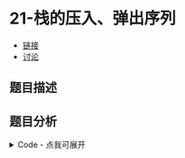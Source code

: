 # 21-栈的压入、弹出序列

- [链接](https://www.nowcoder.com/practice/d77d11405cc7470d82554cb392585106)
- [讨论](https://www.nowcoder.com/questionTerminal/d77d11405cc7470d82554cb392585106)

## 题目描述

## 题目分析

<details>
<summary>Code - 点我可展开</summary>

<<<@/books/code/jz/21.cpp

</details>

